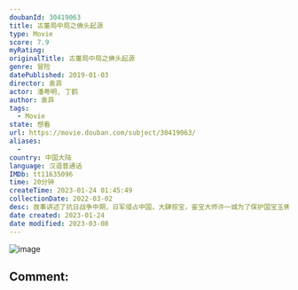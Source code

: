 ```yaml
---
doubanId: 30419063
title: 古董局中局之佛头起源
type: Movie
score: 7.9
myRating: 
originalTitle: 古董局中局之佛头起源
genre: 冒险
datePublished: 2019-01-03
director: 袁菲
actor: 潘粤明, 丁鹤
author: 袁菲
tags:
  - Movie
state: 想看
url: https://movie.douban.com/subject/30419063/
aliases:
  - 
country: 中国大陆
language: 汉语普通话
IMDb: tt11635096
time: 20分钟
createTime: 2023-01-24 01:45:49
collectionDate: 2022-03-02
desc: 故事讲述了抗日战争中期，日军侵占中国，大肆掠宝，鉴宝大师许一城为了保护国宝玉佛头，在日军的生死追击下，带领徒弟小天勇闯自家祖上古墓，护宝之行能否成功全由用户决定。
date created: 2023-01-24
date modified: 2023-03-08
---
```


![image](p2545489429.jpg)

Comment:
---
